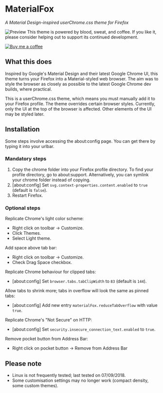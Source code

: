 # MaterialFox
*A Material Design-inspired userChrome.css theme for Firefox*

![Preview](https://user-images.githubusercontent.com/5405629/45172944-21d91900-b24a-11e8-8bc5-03814121b0de.png)
This theme is powered by blood, sweat, and coffee. If you like it, please consider helping out to support its continued development.

[![Buy me a coffee](https://svgshare.com/i/8Yd.svg)](https://www.buymeacoffee.com/n4ho5QX2l)

## What this does
Inspired by Google's Material Design and their latest Google Chrome UI, this theme turns your Firefox into a Material-styled web browser. The aim was to style the browser as closely as possible to the latest Google Chrome dev builds, where practical.

This is a userChrome.css theme, which means you must manually add it to your Firefox profile. The theme overrides certain browser styles. Currently, only the UI at the top of the browser is affected. Other elements of the UI may be styled later.

## Installation
Some steps involve accessing the about:config page. You can get there by typing it into your urlbar.

### Mandatory steps
1. Copy the chrome folder into your Firefox profile directory. To find your profile directory, go to about:support. Alternatively, you can symlink your chrome folder instead of copying.
2. [about:config] Set ```svg.context-properties.content.enabled``` to ```true``` (default is ```false```).
3. Restart Firefox.

### Optional steps
Replicate Chrome's light color scheme:
* Right click on toolbar -> Customize.
* Click Themes.
* Select Light theme.

Add space above tab bar:
* Right click on toolbar -> Customize.
* Check Drag Space checkbox.

Replicate Chrome behaviour for clipped tabs:
* [about:config] Set ```browser.tabs.tabClipWidth``` to ```83``` (default is ```144```).

Allow tabs to shrink more; tabs in overflow will look the same as pinned tabs:
* [about:config] Add new entry ```materialFox.reduceTabOverflow``` with value ```true```.

Replicate Chrome's "Not Secure" on HTTP:
* [about:config] Set ```security.insecure_connection_text.enabled``` to ```true```.

Remove pocket button from Address Bar:
* Right click on pocket button -> Remove from Address Bar

## Please note
* Linux is not frequently tested; last tested on 07/09/2018.
* Some customisation settings may no longer work (compact density, some custom themes).
